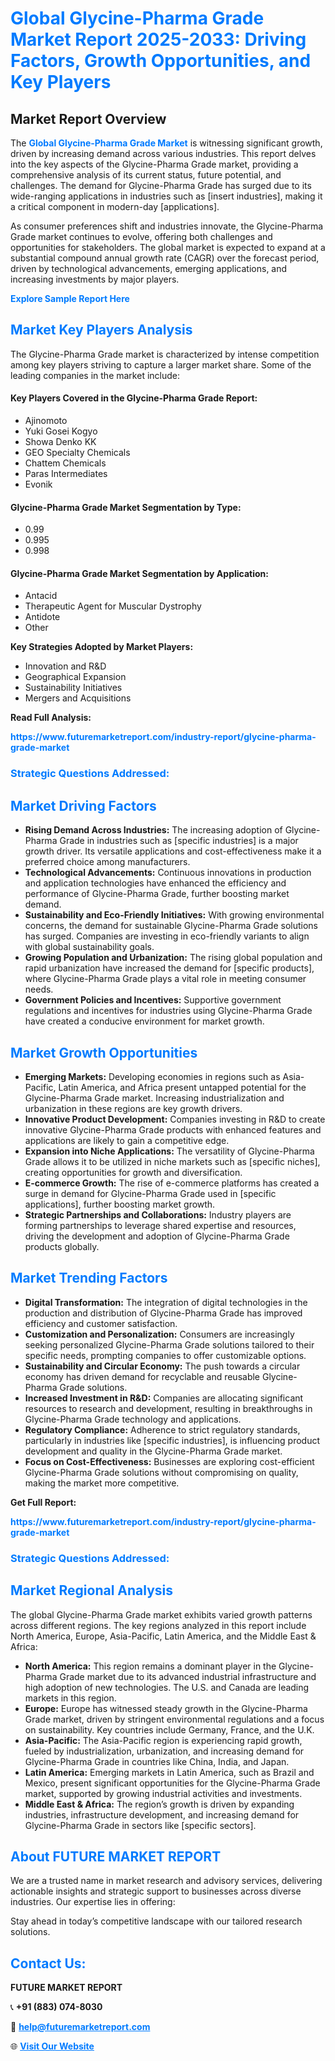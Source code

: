 <h1 style="color: #007BFF;">Global Glycine-Pharma Grade Market Report 2025-2033: Driving Factors, Growth Opportunities, and Key Players</h1>

<section id="overview">
<h2>Market Report Overview</h2>
<p>The <a href="https://www.futuremarketreport.com/industry-report/glycine-pharma-grade-market" style="color: #007BFF; text-decoration: none;"><strong>Global Glycine-Pharma Grade Market</strong></a> is witnessing significant growth, driven by increasing demand across various industries. This report delves into the key aspects of the Glycine-Pharma Grade market, providing a comprehensive analysis of its current status, future potential, and challenges. The demand for Glycine-Pharma Grade has surged due to its wide-ranging applications in industries such as [insert industries], making it a critical component in modern-day [applications].</p>
<p>As consumer preferences shift and industries innovate, the Glycine-Pharma Grade market continues to evolve, offering both challenges and opportunities for stakeholders. The global market is expected to expand at a substantial compound annual growth rate (CAGR) over the forecast period, driven by technological advancements, emerging applications, and increasing investments by major players.</p>
</section>

<section id="overview">
<p><a href="https://www.futuremarketreport.com/request-sample/reportId=43862" style="color: #007BFF; text-decoration: none;"><strong>Explore Sample Report Here</strong></a></p>
</section>

<section id="key-players">
<h2 style="color: #007BFF;">Market Key Players Analysis</h2>
<p>The Glycine-Pharma Grade market is characterized by intense competition among key players striving to capture a larger market share. Some of the leading companies in the market include:</p>
<h4>Key Players Covered in the Glycine-Pharma Grade Report:</h4>
<ul><li>Ajinomoto</li><li>Yuki Gosei Kogyo</li><li>Showa Denko KK</li><li>GEO Specialty Chemicals</li><li>Chattem Chemicals</li><li>Paras Intermediates</li><li>Evonik</li></ul>
<h4>Glycine-Pharma Grade Market Segmentation by Type:</h4>
<ul><li>0.99</li><li>0.995</li><li>0.998</li></ul>

<h4>Glycine-Pharma Grade Market Segmentation by Application:</h4>
<ul><li>Antacid</li><li>Therapeutic Agent for Muscular Dystrophy</li><li>Antidote</li><li>Other</li></ul>
<p><strong>Key Strategies Adopted by Market Players:</strong></p>
<ul>
<li>Innovation and R&D</li>
<li>Geographical Expansion</li>
<li>Sustainability Initiatives</li>
<li>Mergers and Acquisitions</li>
</ul>
</section>

<section>
<p><strong>Read Full Analysis: </strong></p><a href="https://www.futuremarketreport.com/industry-report/glycine-pharma-grade-market" style="color: #007BFF; text-decoration: none;"><strong>https://www.futuremarketreport.com/industry-report/glycine-pharma-grade-market</strong></a>
<h3 style="color: #007BFF;">Strategic Questions Addressed:</h3>
</section>

<section id="driving-factors">
<h2 style="color: #007BFF;">Market Driving Factors</h2>
<ul>
<li><strong>Rising Demand Across Industries:</strong> The increasing adoption of Glycine-Pharma Grade in industries such as [specific industries] is a major growth driver. Its versatile applications and cost-effectiveness make it a preferred choice among manufacturers.</li>
<li><strong>Technological Advancements:</strong> Continuous innovations in production and application technologies have enhanced the efficiency and performance of Glycine-Pharma Grade, further boosting market demand.</li>
<li><strong>Sustainability and Eco-Friendly Initiatives:</strong> With growing environmental concerns, the demand for sustainable Glycine-Pharma Grade solutions has surged. Companies are investing in eco-friendly variants to align with global sustainability goals.</li>
<li><strong>Growing Population and Urbanization:</strong> The rising global population and rapid urbanization have increased the demand for [specific products], where Glycine-Pharma Grade plays a vital role in meeting consumer needs.</li>
<li><strong>Government Policies and Incentives:</strong> Supportive government regulations and incentives for industries using Glycine-Pharma Grade have created a conducive environment for market growth.</li>
</ul>
</section>

<section id="growth-opportunities">
<h2 style="color: #007BFF;">Market Growth Opportunities</h2>
<ul>
<li><strong>Emerging Markets:</strong> Developing economies in regions such as Asia-Pacific, Latin America, and Africa present untapped potential for the Glycine-Pharma Grade market. Increasing industrialization and urbanization in these regions are key growth drivers.</li>
<li><strong>Innovative Product Development:</strong> Companies investing in R&D to create innovative Glycine-Pharma Grade products with enhanced features and applications are likely to gain a competitive edge.</li>
<li><strong>Expansion into Niche Applications:</strong> The versatility of Glycine-Pharma Grade allows it to be utilized in niche markets such as [specific niches], creating opportunities for growth and diversification.</li>
<li><strong>E-commerce Growth:</strong> The rise of e-commerce platforms has created a surge in demand for Glycine-Pharma Grade used in [specific applications], further boosting market growth.</li>
<li><strong>Strategic Partnerships and Collaborations:</strong> Industry players are forming partnerships to leverage shared expertise and resources, driving the development and adoption of Glycine-Pharma Grade products globally.</li>
</ul>
</section>

<section id="trending-factors">
<h2 style="color: #007BFF;">Market Trending Factors</h2>
<ul>
<li><strong>Digital Transformation:</strong> The integration of digital technologies in the production and distribution of Glycine-Pharma Grade has improved efficiency and customer satisfaction.</li>
<li><strong>Customization and Personalization:</strong> Consumers are increasingly seeking personalized Glycine-Pharma Grade solutions tailored to their specific needs, prompting companies to offer customizable options.</li>
<li><strong>Sustainability and Circular Economy:</strong> The push towards a circular economy has driven demand for recyclable and reusable Glycine-Pharma Grade solutions.</li>
<li><strong>Increased Investment in R&D:</strong> Companies are allocating significant resources to research and development, resulting in breakthroughs in Glycine-Pharma Grade technology and applications.</li>
<li><strong>Regulatory Compliance:</strong> Adherence to strict regulatory standards, particularly in industries like [specific industries], is influencing product development and quality in the Glycine-Pharma Grade market.</li>
<li><strong>Focus on Cost-Effectiveness:</strong> Businesses are exploring cost-efficient Glycine-Pharma Grade solutions without compromising on quality, making the market more competitive.</li>
</ul>
</section>

<section>
<p><strong>Get Full Report: </strong></p><a href="https://www.futuremarketreport.com/industry-report/glycine-pharma-grade-market" style="color: #007BFF; text-decoration: none;"><strong>https://www.futuremarketreport.com/industry-report/glycine-pharma-grade-market</strong></a>
<h3 style="color: #007BFF;">Strategic Questions Addressed:</h3>
</section>


<section id="regional-analysis">
<h2 style="color: #007BFF;">Market Regional Analysis</h2>
<p>The global Glycine-Pharma Grade market exhibits varied growth patterns across different regions. The key regions analyzed in this report include North America, Europe, Asia-Pacific, Latin America, and the Middle East & Africa:</p>
<ul>
<li><strong>North America:</strong> This region remains a dominant player in the Glycine-Pharma Grade market due to its advanced industrial infrastructure and high adoption of new technologies. The U.S. and Canada are leading markets in this region.</li>
<li><strong>Europe:</strong> Europe has witnessed steady growth in the Glycine-Pharma Grade market, driven by stringent environmental regulations and a focus on sustainability. Key countries include Germany, France, and the U.K.</li>
<li><strong>Asia-Pacific:</strong> The Asia-Pacific region is experiencing rapid growth, fueled by industrialization, urbanization, and increasing demand for Glycine-Pharma Grade in countries like China, India, and Japan.</li>
<li><strong>Latin America:</strong> Emerging markets in Latin America, such as Brazil and Mexico, present significant opportunities for the Glycine-Pharma Grade market, supported by growing industrial activities and investments.</li>
<li><strong>Middle East & Africa:</strong> The region’s growth is driven by expanding industries, infrastructure development, and increasing demand for Glycine-Pharma Grade in sectors like [specific sectors].</li>
</ul>
</section>

<footer>
<h2 style="color: #007BFF;">About FUTURE MARKET REPORT</h2>
<p>We are a trusted name in market research and advisory services, delivering actionable insights and strategic support to businesses across diverse industries. Our expertise lies in offering:</p>

<p>Stay ahead in today’s competitive landscape with our tailored research solutions.</p>

<h2 style="color: #007BFF;">Contact Us:</h2>
<p><strong>FUTURE MARKET REPORT</strong></p>
<p>📞 <strong>+91 (883) 074-8030</strong></p>
<p>📧 <strong><a href="mailto:help@futuremarketreport.com" style="color: #007BFF;">help@futuremarketreport.com</a></strong></p>
<p>🌐 <strong><a href="https://www.futuremarketreport.com/" style="color: #007BFF;">Visit Our Website</a></strong></p>
</footer>